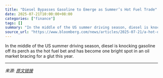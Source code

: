 ```yaml
---
title: "Diesel Bypasses Gasoline to Emerge as Summer’s Hot Fuel Trade"
date: 2025-07-21T10:00:00+08:00
categories: ["finance"]
tags: []
summary: "In the middle of the US summer driving season, diesel is knocking gasoline off its perch as the hot fuel bet and has become one bright spot in an oil market bracing for a glut this year."
source_url: "https://www.bloomberg.com/news/articles/2025-07-21/a-hot-diesel-summer-fuel-bypasses-gasoline-as-go-to-bet"
---
```


In the middle of the US summer driving season, diesel is knocking gasoline off its perch as the hot fuel bet and has become one bright spot in an oil market bracing for a glut this year.

---

*来源: [原文链接](https://www.bloomberg.com/news/articles/2025-07-21/a-hot-diesel-summer-fuel-bypasses-gasoline-as-go-to-bet)*
